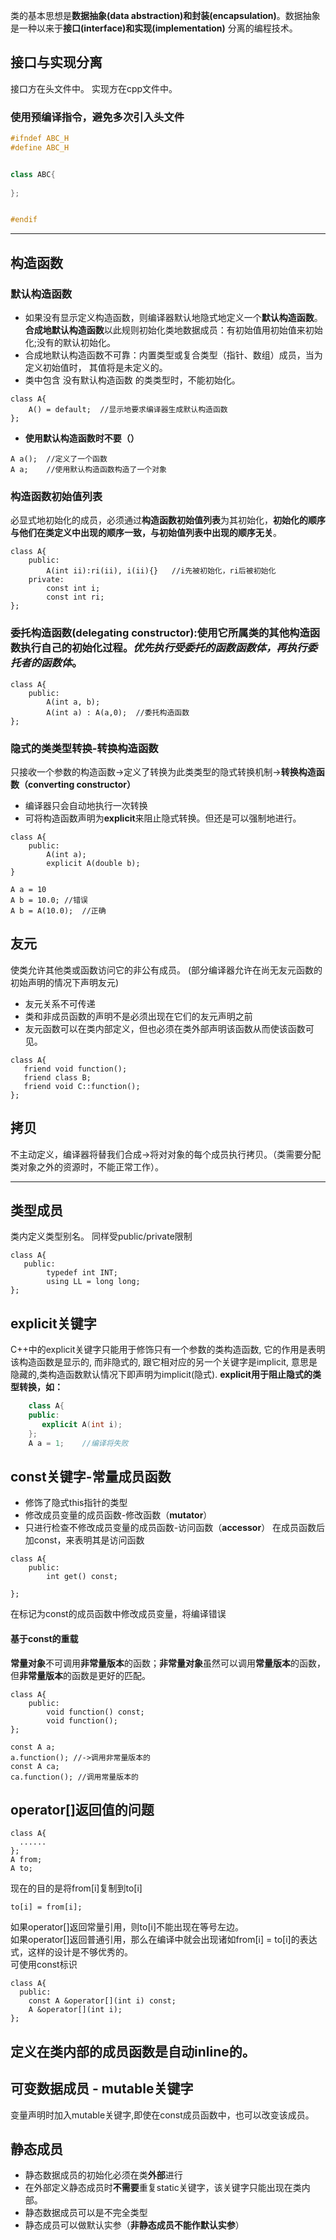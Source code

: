 类的基本思想是**数据抽象(data abstraction)**和**封装(encapsulation)**。数据抽象是一种以来于**接口(interface)和实现(implementation)** 分离的编程技术。
## 接口与实现分离
接口方在头文件中。 实现方在cpp文件中。
### 使用预编译指令，避免多次引入头文件
```c++
#ifndef ABC_H
#define ABC_H


class ABC{
    
};


#endif
```
---
## 构造函数
### 默认构造函数
* 如果没有显示定义构造函数，则编译器默认地隐式地定义一个**默认构造函数**。**合成地默认构造函数**以此规则初始化类地数据成员：有初始值用初始值来初始化;没有的默认初始化。
* 合成地默认构造函数不可靠：内置类型或复合类型（指针、数组）成员，当为定义初始值时， 其值将是未定义的。
* 类中包含 没有默认构造函数 的类类型时，不能初始化。
```
class A{
    A() = default;  //显示地要求编译器生成默认构造函数
};
```
* **使用默认构造函数时不要（）**
```
A a();  //定义了一个函数
A a;    //使用默认构造函数构造了一个对象
```
### 构造函数初始值列表
必显式地初始化的成员，必须通过**构造函数初始值列表**为其初始化，**初始化的顺序与他们在类定义中出现的顺序一致，与初始值列表中出现的顺序无关**。
```
class A{
    public:
        A(int ii):ri(ii), i(ii){}   //i先被初始化，ri后被初始化
    private:
        const int i;
        const int ri;
};
```
### 委托构造函数(delegating constructor):使用它所属类的其他构造函数执行自己的初始化过程。*优先执行受委托的函数函数体，再执行委托者的函数体*。
```
class A{
    public:
        A(int a, b);
        A(int a) : A(a,0);  //委托构造函数
};
```

### 隐式的类类型转换-转换构造函数
只接收一个参数的构造函数->定义了转换为此类类型的隐式转换机制->**转换构造函数（converting constructor）**
* 编译器只会自动地执行一次转换
* 可将构造函数声明为**explicit**来阻止隐式转换。但还是可以强制地进行。
```
class A{
    public:
        A(int a);
        explicit A(double b);
}

A a = 10
A b = 10.0; //错误
A b = A(10.0);  //正确
```
## 友元
使类允许其他类或函数访问它的非公有成员。
(部分编译器允许在尚无友元函数的初始声明的情况下声明友元)  
* 友元关系不可传递
* 类和非成员函数的声明不是必须出现在它们的友元声明之前
* 友元函数可以在类内部定义，但也必须在类外部声明该函数从而使该函数可见。
```
class A{
   friend void function();
   friend class B;
   friend void C::function();
};
```

## 拷贝
不主动定义，编译器将替我们合成->将对对象的每个成员执行拷贝。（类需要分配类对象之外的资源时，不能正常工作）。

---
## 类型成员
类内定义类型别名。
同样受public/private限制
```
class A{
   public:
        typedef int INT;
        using LL = long long;
};
```

## explicit关键字
C++中的explicit关键字只能用于修饰只有一个参数的类构造函数, 它的作用是表明该构造函数是显示的, 而非隐式的, 跟它相对应的另一个关键字是implicit, 意思是隐藏的,类构造函数默认情况下即声明为implicit(隐式).
**explicit用于阻止隐式的类型转换，如：**
``` c++   
    class A{
    public:
       explicit A(int i); 
    };
    A a = 1;    //编译将失败 
```

## const关键字-常量成员函数
* 修饰了隐式this指针的类型
* 修改成员变量的成员函数-修改函数（**mutator**）
* 只进行检查不修改成员变量的成员函数-访问函数（**accessor**）  在成员函数后加const，来表明其是访问函数
```
class A{
    public:
        int get() const;
        
};
```
在标记为const的成员函数中修改成员变量，将编译错误
#### 基于const的重载
**常量对象**不可调用**非常量版本**的函数；**非常量对象**虽然可以调用**常量版本**的函数，但**非常量版本**的函数是更好的匹配。
```
class A{
    public:
        void function() const;
        void function();
};

const A a;
a.function(); //->调用非常量版本的
const A ca;
ca.function(); //调用常量版本的
```


## operator[]返回值的问题
```
class A{
  ......  
};
A from;
A to;
```
现在的目的是将from[i]复制到to[i]
```
to[i] = from[i];
```
如果operator[]返回常量引用，则to[i]不能出现在等号左边。  
如果operator[]返回普通引用，那么在编译中就会出现诸如from[i] = to[i]的表达式，这样的设计是不够优秀的。  
可使用const标识
```
class A{
  public:
    const A &operator[](int i) const;
    A &operator[](int i);
};
```

## 定义在类内部的成员函数是自动inline的。

## 可变数据成员 - mutable关键字
变量声明时加入mutable关键字,即使在const成员函数中，也可以改变该成员。

## 静态成员
* 静态数据成员的初始化必须在类**外部**进行
* 在外部定义静态成员时**不需要**重复static关键字，该关键字只能出现在类内部。
* 静态数据成员可以是不完全类型
* 静态成员可以做默认实参（**非静态成员不能作默认实参**）